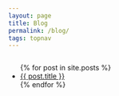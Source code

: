 ```yaml
---
layout: page
title: Blog
permalink: /blog/
tags: topnav
---
```


<div class="row">
  <div class="columns">
    <ul>
    {% for post in site.posts %}
    <li><a href="{{ site.baseurl}}{{ post.url }}">{{ post.title }}</a></li>
    {% endfor %}
    </ul>
  </div>
</div>
